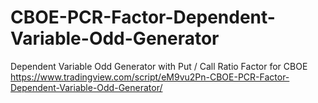 # CBOE-PCR-Factor-Dependent-Variable-Odd-Generator
Dependent Variable Odd Generator with Put / Call Ratio Factor for CBOE
https://www.tradingview.com/script/eM9vu2Pn-CBOE-PCR-Factor-Dependent-Variable-Odd-Generator/
